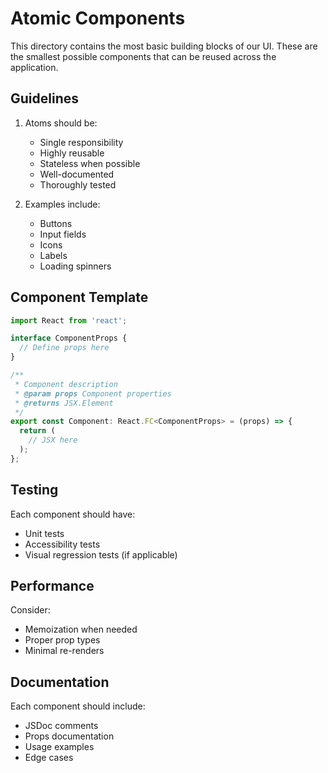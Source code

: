# Atomic Components

This directory contains the most basic building blocks of our UI. These are the smallest possible components that can be reused across the application.

## Guidelines

1. Atoms should be:
   - Single responsibility
   - Highly reusable
   - Stateless when possible
   - Well-documented
   - Thoroughly tested

2. Examples include:
   - Buttons
   - Input fields
   - Icons
   - Labels
   - Loading spinners

## Component Template

```typescript
import React from 'react';

interface ComponentProps {
  // Define props here
}

/**
 * Component description
 * @param props Component properties
 * @returns JSX.Element
 */
export const Component: React.FC<ComponentProps> = (props) => {
  return (
    // JSX here
  );
};
```

## Testing

Each component should have:
- Unit tests
- Accessibility tests
- Visual regression tests (if applicable)

## Performance

Consider:
- Memoization when needed
- Proper prop types
- Minimal re-renders

## Documentation

Each component should include:
- JSDoc comments
- Props documentation
- Usage examples
- Edge cases
